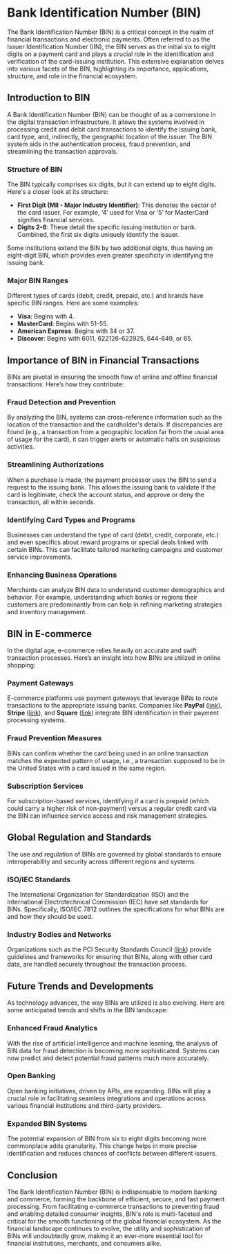 # Bank Identification Number (BIN)

The Bank Identification Number (BIN) is a critical concept in the realm of financial transactions and electronic payments. Often referred to as the Issuer Identification Number (IIN), the BIN serves as the initial six to eight digits on a payment card and plays a crucial role in the identification and verification of the card-issuing institution. This extensive explanation delves into various facets of the BIN, highlighting its importance, applications, structure, and role in the financial ecosystem.

## Introduction to BIN

A Bank Identification Number (BIN) can be thought of as a cornerstone in the digital transaction infrastructure. It allows the systems involved in processing credit and debit card transactions to identify the issuing bank, card type, and, indirectly, the geographic location of the issuer. The BIN system aids in the authentication process, fraud prevention, and streamlining the transaction approvals.

### Structure of BIN

The BIN typically comprises six digits, but it can extend up to eight digits. Here's a closer look at its structure:
- **First Digit (MII - Major Industry Identifier)**: This denotes the sector of the card issuer. For example, ‘4’ used for Visa or ‘5’ for MasterCard signifies financial services.
- **Digits 2-6**: These detail the specific issuing institution or bank. Combined, the first six digits uniquely identify the issuer.

Some institutions extend the BIN by two additional digits, thus having an eight-digit BIN, which provides even greater specificity in identifying the issuing bank.

### Major BIN Ranges

Different types of cards (debit, credit, prepaid, etc.) and brands have specific BIN ranges. Here are some examples:
- **Visa**: Begins with 4.
- **MasterCard**: Begins with 51-55.
- **American Express**: Begins with 34 or 37.
- **Discover**: Begins with 6011, 622126-622925, 644-649, or 65.

## Importance of BIN in Financial Transactions

BINs are pivotal in ensuring the smooth flow of online and offline financial transactions. Here’s how they contribute:

### Fraud Detection and Prevention

By analyzing the BIN, systems can cross-reference information such as the location of the transaction and the cardholder's details. If discrepancies are found (e.g., a transaction from a geographic location far from the usual area of usage for the card), it can trigger alerts or automatic halts on suspicious activities.

### Streamlining Authorizations

When a purchase is made, the payment processor uses the BIN to send a request to the issuing bank. This allows the issuing bank to validate if the card is legitimate, check the account status, and approve or deny the transaction, all within seconds.

### Identifying Card Types and Programs

Businesses can understand the type of card (debit, credit, corporate, etc.) and even specifics about reward programs or special deals linked with certain BINs. This can facilitate tailored marketing campaigns and customer service improvements.

### Enhancing Business Operations

Merchants can analyze BIN data to understand customer demographics and behavior. For example, understanding which banks or regions their customers are predominantly from can help in refining marketing strategies and inventory management.

## BIN in E-commerce

In the digital age, e-commerce relies heavily on accurate and swift transaction processes. Here’s an insight into how BINs are utilized in online shopping:

### Payment Gateways

E-commerce platforms use payment gateways that leverage BINs to route transactions to the appropriate issuing banks. Companies like **PayPal** ([link](https://www.paypal.com/)), **Stripe** ([link](https://stripe.com/)), and **Square** ([link](https://squareup.com/)) integrate BIN identification in their payment processing systems.

### Fraud Prevention Measures

BINs can confirm whether the card being used in an online transaction matches the expected pattern of usage, i.e., a transaction supposed to be in the United States with a card issued in the same region.

### Subscription Services

For subscription-based services, identifying if a card is prepaid (which could carry a higher risk of non-payment) versus a regular credit card via the BIN can influence service access and risk management strategies.

## Global Regulation and Standards

The use and regulation of BINs are governed by global standards to ensure interoperability and security across different regions and systems.

### ISO/IEC Standards

The International Organization for Standardization (ISO) and the International Electrotechnical Commission (IEC) have set standards for BINs. Specifically, ISO/IEC 7812 outlines the specifications for what BINs are and how they should be used.

### Industry Bodies and Networks

Organizations such as the PCI Security Standards Council ([link](https://www.pcisecuritystandards.org/)) provide guidelines and frameworks for ensuring that BINs, along with other card data, are handled securely throughout the transaction process.

## Future Trends and Developments

As technology advances, the way BINs are utilized is also evolving. Here are some anticipated trends and shifts in the BIN landscape:

### Enhanced Fraud Analytics

With the rise of artificial intelligence and machine learning, the analysis of BIN data for fraud detection is becoming more sophisticated. Systems can now predict and detect potential fraud patterns much more accurately.

### Open Banking

Open banking initiatives, driven by APIs, are expanding. BINs will play a crucial role in facilitating seamless integrations and operations across various financial institutions and third-party providers.

### Expanded BIN Systems

The potential expansion of BIN from six to eight digits becoming more commonplace adds granularity. This change helps in more precise identification and reduces chances of conflicts between different issuers.

## Conclusion

The Bank Identification Number (BIN) is indispensable to modern banking and commerce, forming the backbone of efficient, secure, and fast payment processing. From facilitating e-commerce transactions to preventing fraud and enabling detailed consumer insights, BIN's role is multi-faceted and critical for the smooth functioning of the global financial ecosystem. As the financial landscape continues to evolve, the utility and sophistication of BINs will undoubtedly grow, making it an ever-more essential tool for financial institutions, merchants, and consumers alike.